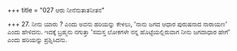 +++
title = "027 ಆರು ನೀನೆನುತಾತನೀತನ"

+++
27. ನೀನು ಯಾರು ? ಎಂದು ಅವನು ಹರಿಯನ್ನು ಕೇಳಲು, 'ನಾನು ಜಗದ ಆಧಾರ ಪುರುಷನಾದ ನಾರಾಯಣ' ಎಂದು ಹೇಳಿದನು. ಇದಕ್ಕೆ ಬ್ರಹ್ಮನು ನಗುತ್ತಾ 'ಸಮಸ್ತ ಲೋಕಗಳೇ ನನ್ನ ಹೊಟ್ಟೆಯಲ್ಲಿರುವಾಗ ನೀನು ಜಗದಾಧಾರ ಹೇಗೆ' ಎಂದು ಹರಿಯನ್ನು ಪ್ರಶ್ನಿಸಿದನು.